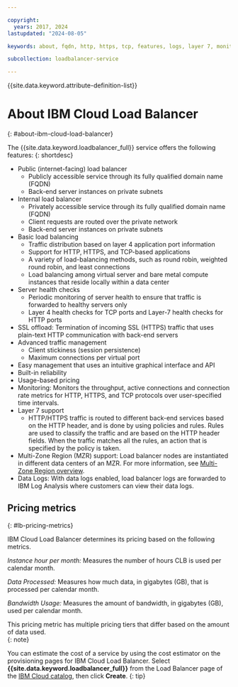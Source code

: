 ```yaml
---

copyright:
  years: 2017, 2024
lastupdated: "2024-08-05"

keywords: about, fqdn, http, https, tcp, features, logs, layer 7, monitoring, health checks

subcollection: loadbalancer-service

---
```


{{site.data.keyword.attribute-definition-list}}

# About IBM Cloud Load Balancer
{: #about-ibm-cloud-load-balancer}

The {{site.data.keyword.loadbalancer_full}} service offers the following features:
{: shortdesc}

* Public (internet-facing) load balancer
   * Publicly accessible service through its fully qualified domain name (FQDN)
   * Back-end server instances on private subnets
* Internal load balancer
   * Privately accessible service through its fully qualified domain name (FQDN)
   * Client requests are routed over the private network
   * Back-end server instances on private subnets
* Basic load balancing
   * Traffic distribution based on layer 4 application port information
   * Support for HTTP, HTTPS, and TCP-based applications
   * A variety of load-balancing methods, such as round robin, weighted round robin, and least connections
   * Load balancing among virtual server and bare metal compute instances that reside locally within a data center
* Server health checks
   * Periodic monitoring of server health to ensure that traffic is forwarded to healthy servers only
   * Layer 4 health checks for TCP ports and Layer-7 health checks for HTTP ports
* SSL offload: Termination of incoming SSL (HTTPS) traffic that uses plain-text HTTP communication with back-end servers
* Advanced traffic management
   * Client stickiness (session persistence)
   * Maximum connections per virtual port
* Easy management that uses an intuitive graphical interface and API
* Built-in reliability
* Usage-based pricing
* Monitoring: Monitors the throughput, active connections and connection rate metrics for HTTP, HTTPS, and TCP protocols over user-specified time intervals.
* Layer 7 support
   * HTTP/HTTPS traffic is routed to different back-end services based on the HTTP header, and is done by using policies and rules. Rules are used to classify the traffic and are based on the HTTP header fields. When the traffic matches all the rules, an action that is specified by the policy is taken.
* Multi-Zone Region (MZR) support: Load balancer nodes are instantiated in different data centers of an MZR. For more information, see [Multi-Zone Region overview](/docs/vpc?topic=vpc-creating-a-vpc-in-a-different-region&q=multi+zone&tags=vpc&interface=cli).
* Data Logs: With data logs enabled, load balancer logs are forwarded to IBM Log Analysis where customers can view their data logs.

## Pricing metrics
{: #lb-pricing-metrics}

IBM Cloud Load Balancer determines its pricing based on the following metrics.

*Instance hour per month:* Measures the number of hours CLB is used per calendar month.  

*Data Processed:* Measures how much data, in gigabytes (GB), that is processed per calendar month.  

*Bandwidth Usage:* Measures the amount of bandwidth, in gigabytes (GB), used per calendar month. 

This pricing metric has multiple pricing tiers that differ based on the amount of data used.  
{: note}

You can estimate the cost of a service by using the cost estimator on the provisioning pages for IBM Cloud Load Balancer. Select **{{site.data.keyword.loadbalancer_full}}** from the Load Balancer page of the [IBM Cloud catalog](https://cloud.ibm.com/catalog/infrastructure/load-balancer-group), then click **Create**.
{: tip}
